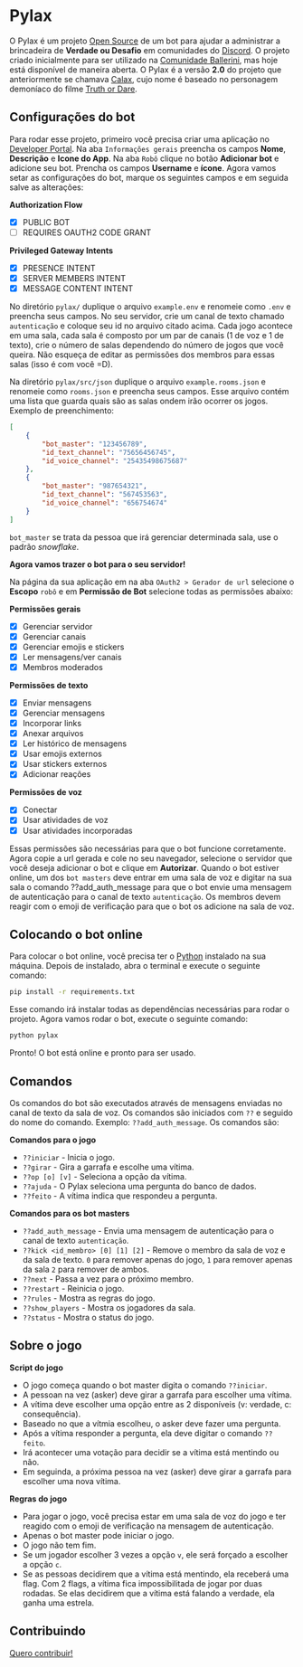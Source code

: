 # Pylax

O Pylax é um projeto [Open Source](https://pt.wikipedia.org/wiki/C%C3%B3digo_aberto) de um bot para ajudar a administrar a brincadeira de **Verdade ou Desafio** em comunidades do [Discord](https://discord.com/). O projeto criado inicialmente para ser utilizado na [Comunidade Ballerini](https://discord.gg/wagxzStdcR), mas hoje está disponível de maneira aberta. O Pylax é a versão **2.0** do projeto que anteriormente se chamava [Calax](https://github.com/MateusSantosMeuBem/calax_v_python), cujo nome é baseado no personagem demoníaco do filme [Truth or Dare](https://pt.wikipedia.org/wiki/Truth_or_Dare_(2018)).

## Configurações do bot
Para rodar esse projeto, primeiro você precisa criar uma aplicação no [Developer Portal](https://discord.com/developers/applications). Na aba `Informações gerais` preencha os campos **Nome**, **Descrição** e **Icone do App**. Na aba `Robô` clique no botão **Adicionar bot** e adicione seu bot. Prencha os campos **Username** e **ícone**. Agora vamos setar as configurações do bot, marque os seguintes campos e em seguida salve as alterações:

**Authorization Flow**
- [X] PUBLIC BOT
- [ ] REQUIRES OAUTH2 CODE GRANT

**Privileged Gateway Intents**
- [X] PRESENCE INTENT
- [X] SERVER MEMBERS INTENT
- [X] MESSAGE CONTENT INTENT

No diretório `pylax/` duplique o arquivo `example.env` e renomeie como `.env` e preencha seus campos.
No seu servidor, crie um canal de texto chamado `autenticação` e coloque seu id no arquivo citado acima. Cada jogo acontece em uma sala, cada sala é composto por um par de canais (1 de voz e 1 de texto), crie o número de salas dependendo do número de jogos que você queira. Não esqueça de editar as permissões dos membros para essas salas (isso é com você =D).

Na diretório `pylax/src/json` duplique o arquivo `example.rooms.json` e renomeie como `rooms.json` e preencha seus campos.
Esse arquivo contém uma lista que guarda quais são as salas ondem irão ocorrer os jogos. Exemplo de preenchimento:
```json
[
    {
        "bot_master": "123456789",
        "id_text_channel": "75656456745",
        "id_voice_channel": "25435498675687"
    },
    {
        "bot_master": "987654321",
        "id_text_channel": "567453563",
        "id_voice_channel": "656754674"
    }
]
```
`bot_master` se trata da pessoa que irá gerenciar determinada sala, use o padrão *snowflake*.

**Agora vamos trazer o bot para o seu servidor!**

Na página da sua aplicação em na aba `OAuth2 > Gerador de url` selecione o **Escopo** `robô` e em **Permissão de Bot** selecione todas as permissões abaixo:

**Permissões gerais**
- [X] Gerenciar servidor
- [X] Gerenciar canais
- [X] Gerenciar emojis e stickers
- [X] Ler mensagens/ver canais
- [X] Membros moderados

**Permissões de texto**
- [X] Enviar mensagens
- [X] Gerenciar mensagens
- [X] Incorporar links
- [X] Anexar arquivos
- [X] Ler histórico de mensagens
- [X] Usar emojis externos
- [X] Usar stickers externos
- [X] Adicionar reações

**Permissões de voz**
- [X] Conectar
- [X] Usar atividades de voz
- [X] Usar atividades incorporadas

Essas permissões são necessárias para que o bot funcione corretamente. Agora copie a url gerada e cole no seu navegador, selecione o servidor que você deseja adicionar o bot e clique em **Autorizar**. Quando o bot estiver online, um dos `bot masters` deve entrar em uma sala de voz e digitar na sua sala o comando ??add_auth_message para que o bot envie uma mensagem de autenticação para o canal de texto `autenticação`. Os membros devem reagir com o emoji de verificação para que o bot os adicione na sala de voz.

## Colocando o bot online
Para colocar o bot online, você precisa ter o [Python](https://www.python.org/downloads/) instalado na sua máquina. Depois de instalado, abra o terminal e execute o seguinte comando:
```bash
pip install -r requirements.txt
```
Esse comando irá instalar todas as dependências necessárias para rodar o projeto. Agora vamos rodar o bot, execute o seguinte comando:
```bash
python pylax
```
Pronto! O bot está online e pronto para ser usado.

## Comandos
Os comandos do bot são executados através de mensagens enviadas no canal de texto da sala de voz. Os comandos são iniciados com `??` e seguido do nome do comando. Exemplo: `??add_auth_message`. Os comandos são:

**Comandos para o jogo**
- `??iniciar` - Inicia o jogo.
- `??girar` - Gira a garrafa e escolhe uma vítima.
- `??op [o] [v]` - Seleciona a opção da vítima.
- `??ajuda` - O Pylax seleciona uma pergunta do banco de dados.
- `??feito` - A vítima indica que respondeu a pergunta.

**Comandos para os bot masters**
- `??add_auth_message` - Envia uma mensagem de autenticação para o canal de texto `autenticação`.
- `??kick <id_membro> [0] [1] [2]` - Remove o membro da sala de voz e da sala de texto. `0` para remover apenas do jogo, `1` para remover apenas da sala `2` para remover de ambos.
- `??next` - Passa a vez para o próximo membro.
- `??restart` - Reinicia o jogo.
- `??rules` - Mostra as regras do jogo.
- `??show_players` - Mostra os jogadores da sala.
- `??status` - Mostra o status do jogo.

## Sobre o jogo
**Script do jogo**
- O jogo começa quando o bot master digita o comando `??iniciar`.
- A pessoan na vez (asker) deve girar a garrafa para escolher uma vítima.
- A vítima deve escolher uma opção entre as 2 disponíveis (v: verdade, c: consequência).
- Baseado no que a vítmia escolheu, o asker deve fazer uma pergunta.
- Após a vítima responder a pergunta, ela deve digitar o comando `??feito`.
- Irá acontecer uma votação para decidir se a vítima está mentindo ou não.
- Em seguinda, a próxima pessoa na vez (asker) deve girar a garrafa para escolher uma nova vítima.

**Regras do jogo**
- Para jogar o jogo, você precisa estar em uma sala de voz do jogo e ter reagido com o emoji de verificação na mensagem de autenticação.
- Apenas o bot master pode iniciar o jogo.
- O jogo não tem fim.
- Se um jogador escolher 3 vezes a opção `v`, ele será forçado a escolher a opção `c`.
- Se as pessoas decidirem que a vítima está mentindo, ela receberá uma flag. Com 2 flags, a vítima fica impossibilitada de jogar por duas rodadas. Se elas decidirem que a vítima está falando a verdade, ela ganha uma estrela.

## Contribuindo

[Quero contribuir!](contributing.md)